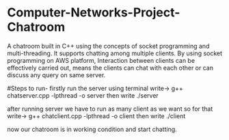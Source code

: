 # Computer-Networks-Project-Chatroom

A chatroom built in C++ using the concepts of socket programming and multi-threading. It supports chatting among multiple clients. By using socket programming on AWS platform, Interaction between clients can be effectively carried out, means the clients can chat with each other or can discuss any query on same server.

#Steps to run-
firstly run the server using terminal write-> g++ chatserver.cpp -lpthread -o server
then write ./server

after running server we have to run as many client as we want so for that write-> g++ chatclient.cpp -lpthread -o client
then write ./client

now our chatroom is in working condition and start chatting.
